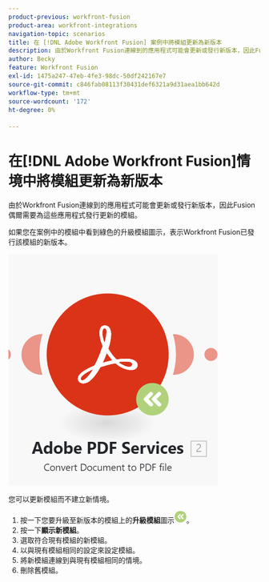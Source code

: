```yaml
---
product-previous: workfront-fusion
product-area: workfront-integrations
navigation-topic: scenarios
title: 在 [!DNL Adobe Workfront Fusion] 案例中將模組更新為新版本
description: 由於Workfront Fusion連線到的應用程式可能會更新或發行新版本，因此Fusion偶爾需要為這些應用程式發行更新的模組。
author: Becky
feature: Workfront Fusion
exl-id: 1475a247-47eb-4fe3-98dc-50df242167e7
source-git-commit: c846fab08113f30431def6321a9d31aea1bb642d
workflow-type: tm+mt
source-wordcount: '172'
ht-degree: 0%

---
```


# 在[!DNL Adobe Workfront Fusion]情境中將模組更新為新版本

由於Workfront Fusion連線到的應用程式可能會更新或發行新版本，因此Fusion偶爾需要為這些應用程式發行更新的模組。

如果您在案例中的模組中看到綠色的升級模組圖示，表示Workfront Fusion已發行該模組的新版本。

![更新圖示](assets/update-indicator.png)

您可以更新模組而不建立新情境。

1. 按一下您要升級至新版本的模組上的&#x200B;**升級模組**&#x200B;圖示![升級圖示](assets/upgrade-icon.png)。
1. 按一下&#x200B;**顯示新模組**。
1. 選取符合現有模組的新模組。
1. 以與現有模組相同的設定來設定模組。
1. 將新模組連線到與現有模組相同的情境。
1. 刪除舊模組。
